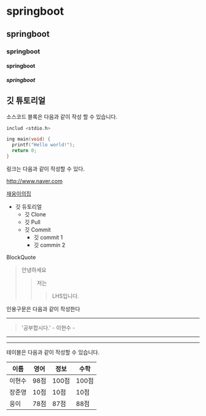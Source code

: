 # springboot
## springboot
### springboot
#### springboot
##### springboot

## 깃 튜토리얼

소스코드 블록은 다음과 같이 작성 할 수 있습니다.
```c
includ <stdio.h>

ing main(void) {
  printf("Hello world!");
  return 0;
}
```

링크는 다음과 같이 작성할 수 있다.

http://www.naver.com

[재웅이의집](http://blog.naver.com/bhher)

* 깃 듀토리얼
  * 깃 Clone
  * 깃 Pull
  * 깃 Commit
    * 깃 commit 1
    * 깃 commin 2

BlockQuote
> 안녕하세요
> > 저는
> > > LHS입니다.
> > >

인용구문은 다음과 같이 작성한다

---
> '공부합시다.' - 이현수 -
___

***

테이블은 다음과 같이 작성할 수 있습니다.

이름|영어|정보|수학
---|---|---|---|
이현수|98점|100점|100점
장준영|10점|10점|10점
웅이|78점|87점|88점


